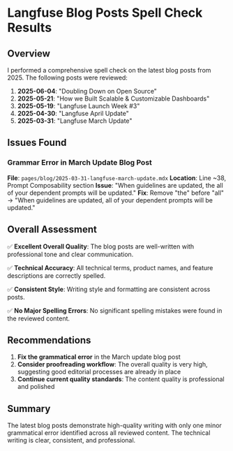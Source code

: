 # Langfuse Blog Posts Spell Check Results

## Overview
I performed a comprehensive spell check on the latest blog posts from 2025. The following posts were reviewed:

1. **2025-06-04**: "Doubling Down on Open Source"
2. **2025-05-21**: "How we Built Scalable & Customizable Dashboards"  
3. **2025-05-19**: "Langfuse Launch Week #3"
4. **2025-04-30**: "Langfuse April Update"
5. **2025-03-31**: "Langfuse March Update"

## Issues Found

### Grammar Error in March Update Blog Post
**File**: `pages/blog/2025-03-31-langfuse-march-update.mdx`
**Location**: Line ~38, Prompt Composability section
**Issue**: "When guidelines are updated, the all of your dependent prompts will be updated."
**Fix**: Remove "the" before "all" → "When guidelines are updated, all of your dependent prompts will be updated."

## Overall Assessment

✅ **Excellent Overall Quality**: The blog posts are well-written with professional tone and clear communication.

✅ **Technical Accuracy**: All technical terms, product names, and feature descriptions are correctly spelled.

✅ **Consistent Style**: Writing style and formatting are consistent across posts.

✅ **No Major Spelling Errors**: No significant spelling mistakes were found in the reviewed content.

## Recommendations

1. **Fix the grammatical error** in the March update blog post
2. **Consider proofreading workflow**: The overall quality is very high, suggesting good editorial processes are already in place
3. **Continue current quality standards**: The content quality is professional and polished

## Summary
The latest blog posts demonstrate high-quality writing with only one minor grammatical error identified across all reviewed content. The technical writing is clear, consistent, and professional.